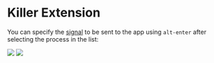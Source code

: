 # Killer Extension

You can specify the [signal](https://en.wikipedia.org/wiki/Signal_(IPC)) to be sent to the app using `alt-enter` after selecting the process in the list:

<img aligh="center" src="http://i.imgur.com/w4xMfLt.png">
<img aligh="center" src="https://i.imgur.com/DF1ZrWf.png">
